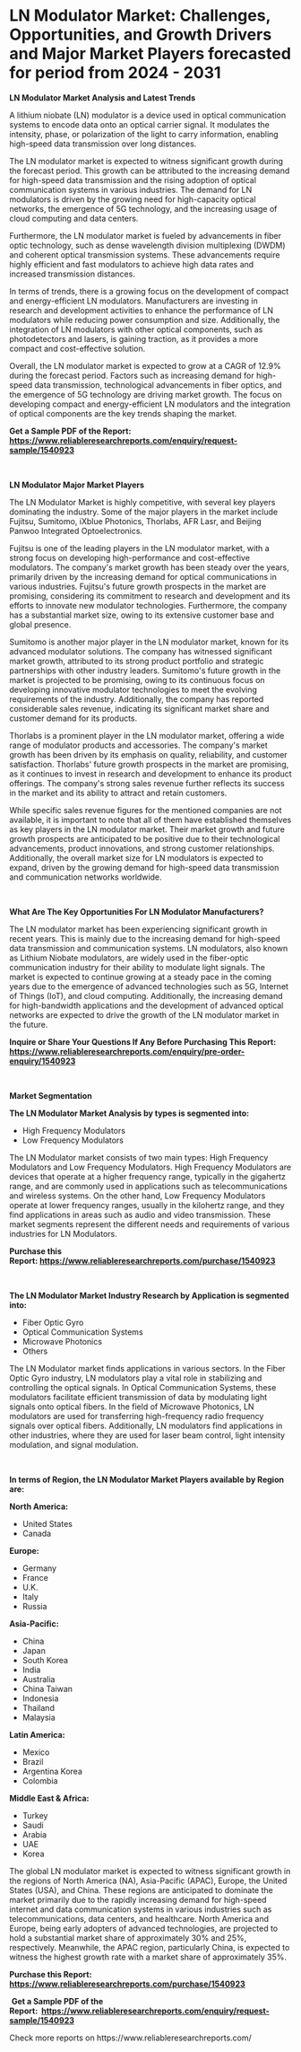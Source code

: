 <p><h1>LN Modulator Market: Challenges, Opportunities, and Growth Drivers and Major Market Players forecasted for period from 2024 - 2031</h1></p><p><strong>LN Modulator Market Analysis and Latest Trends</strong></p>
<p><p>A lithium niobate (LN) modulator is a device used in optical communication systems to encode data onto an optical carrier signal. It modulates the intensity, phase, or polarization of the light to carry information, enabling high-speed data transmission over long distances.</p><p>The LN modulator market is expected to witness significant growth during the forecast period. This growth can be attributed to the increasing demand for high-speed data transmission and the rising adoption of optical communication systems in various industries. The demand for LN modulators is driven by the growing need for high-capacity optical networks, the emergence of 5G technology, and the increasing usage of cloud computing and data centers.</p><p>Furthermore, the LN modulator market is fueled by advancements in fiber optic technology, such as dense wavelength division multiplexing (DWDM) and coherent optical transmission systems. These advancements require highly efficient and fast modulators to achieve high data rates and increased transmission distances.</p><p>In terms of trends, there is a growing focus on the development of compact and energy-efficient LN modulators. Manufacturers are investing in research and development activities to enhance the performance of LN modulators while reducing power consumption and size. Additionally, the integration of LN modulators with other optical components, such as photodetectors and lasers, is gaining traction, as it provides a more compact and cost-effective solution.</p><p>Overall, the LN modulator market is expected to grow at a CAGR of 12.9% during the forecast period. Factors such as increasing demand for high-speed data transmission, technological advancements in fiber optics, and the emergence of 5G technology are driving market growth. The focus on developing compact and energy-efficient LN modulators and the integration of optical components are the key trends shaping the market.</p></p>
<p><strong>Get a Sample PDF of the Report:&nbsp; <a href="https://www.reliableresearchreports.com/enquiry/request-sample/1540923">https://www.reliableresearchreports.com/enquiry/request-sample/1540923</a></strong></p>
<p>&nbsp;</p>
<p><strong>LN Modulator Major Market Players</strong></p>
<p><p>The LN Modulator Market is highly competitive, with several key players dominating the industry. Some of the major players in the market include Fujitsu, Sumitomo, iXblue Photonics, Thorlabs, AFR Lasr, and Beijing Panwoo Integrated Optoelectronics.</p><p>Fujitsu is one of the leading players in the LN modulator market, with a strong focus on developing high-performance and cost-effective modulators. The company's market growth has been steady over the years, primarily driven by the increasing demand for optical communications in various industries. Fujitsu's future growth prospects in the market are promising, considering its commitment to research and development and its efforts to innovate new modulator technologies. Furthermore, the company has a substantial market size, owing to its extensive customer base and global presence.</p><p>Sumitomo is another major player in the LN modulator market, known for its advanced modulator solutions. The company has witnessed significant market growth, attributed to its strong product portfolio and strategic partnerships with other industry leaders. Sumitomo's future growth in the market is projected to be promising, owing to its continuous focus on developing innovative modulator technologies to meet the evolving requirements of the industry. Additionally, the company has reported considerable sales revenue, indicating its significant market share and customer demand for its products.</p><p>Thorlabs is a prominent player in the LN modulator market, offering a wide range of modulator products and accessories. The company's market growth has been driven by its emphasis on quality, reliability, and customer satisfaction. Thorlabs' future growth prospects in the market are promising, as it continues to invest in research and development to enhance its product offerings. The company's strong sales revenue further reflects its success in the market and its ability to attract and retain customers.</p><p>While specific sales revenue figures for the mentioned companies are not available, it is important to note that all of them have established themselves as key players in the LN modulator market. Their market growth and future growth prospects are anticipated to be positive due to their technological advancements, product innovations, and strong customer relationships. Additionally, the overall market size for LN modulators is expected to expand, driven by the growing demand for high-speed data transmission and communication networks worldwide.</p></p>
<p>&nbsp;</p>
<p><strong>What Are The Key Opportunities For LN Modulator Manufacturers?</strong></p>
<p><p>The LN modulator market has been experiencing significant growth in recent years. This is mainly due to the increasing demand for high-speed data transmission and communication systems. LN modulators, also known as Lithium Niobate modulators, are widely used in the fiber-optic communication industry for their ability to modulate light signals. The market is expected to continue growing at a steady pace in the coming years due to the emergence of advanced technologies such as 5G, Internet of Things (IoT), and cloud computing. Additionally, the increasing demand for high-bandwidth applications and the development of advanced optical networks are expected to drive the growth of the LN modulator market in the future.</p></p>
<p><strong>Inquire or Share Your Questions If Any Before Purchasing This Report: <a href="https://www.reliableresearchreports.com/enquiry/pre-order-enquiry/1540923">https://www.reliableresearchreports.com/enquiry/pre-order-enquiry/1540923</a></strong></p>
<p>&nbsp;</p>
<p><strong>Market Segmentation</strong></p>
<p><strong>The LN Modulator Market Analysis by types is segmented into:</strong></p>
<p><ul><li>High Frequency Modulators</li><li>Low Frequency Modulators</li></ul></p>
<p><p>The LN Modulator market consists of two main types: High Frequency Modulators and Low Frequency Modulators. High Frequency Modulators are devices that operate at a higher frequency range, typically in the gigahertz range, and are commonly used in applications such as telecommunications and wireless systems. On the other hand, Low Frequency Modulators operate at lower frequency ranges, usually in the kilohertz range, and they find applications in areas such as audio and video transmission. These market segments represent the different needs and requirements of various industries for LN Modulators.</p></p>
<p><strong>Purchase this Report:&nbsp;<a href="https://www.reliableresearchreports.com/purchase/1540923">https://www.reliableresearchreports.com/purchase/1540923</a></strong></p>
<p>&nbsp;</p>
<p><strong>The LN Modulator Market Industry Research by Application is segmented into:</strong></p>
<p><ul><li>Fiber Optic Gyro</li><li>Optical Communication Systems</li><li>Microwave Photonics</li><li>Others</li></ul></p>
<p><p>The LN Modulator market finds applications in various sectors. In the Fiber Optic Gyro industry, LN modulators play a vital role in stabilizing and controlling the optical signals. In Optical Communication Systems, these modulators facilitate efficient transmission of data by modulating light signals onto optical fibers. In the field of Microwave Photonics, LN modulators are used for transferring high-frequency radio frequency signals over optical fibers. Additionally, LN modulators find applications in other industries, where they are used for laser beam control, light intensity modulation, and signal modulation.</p></p>
<p>&nbsp;</p>
<p><strong>In terms of Region, the LN Modulator Market Players available by Region are:</strong></p>
<p>
    <p> <strong> North America: </strong>
        <ul>
            <li>United States</li>
            <li>Canada</li>
        </ul>
        </p> 
    <p> <strong> Europe: </strong>
        <ul>
            <li>Germany</li>
            <li>France</li>
            <li>U.K.</li>
            <li>Italy</li>
            <li>Russia</li>
        </ul>
        </p> 
    <p> <strong> Asia-Pacific: </strong>
        <ul>
            <li>China</li>
            <li>Japan</li>
            <li>South Korea</li>
            <li>India</li>
            <li>Australia</li>
            <li>China Taiwan</li>
            <li>Indonesia</li>
            <li>Thailand</li>
            <li>Malaysia</li>
        </ul>
        </p> 
    <p> <strong> Latin America: </strong>
        <ul>
            <li>Mexico</li>
            <li>Brazil</li>
            <li>Argentina Korea</li>
            <li>Colombia</li>
        </ul>
        </p> 
    <p> <strong> Middle East & Africa: </strong>
        <ul>
            <li>Turkey</li>
            <li>Saudi</li>
            <li>Arabia</li>
            <li>UAE</li>
            <li>Korea</li>
        </ul>
    </p>
    </p>
<p><p>The global LN modulator market is expected to witness significant growth in the regions of North America (NA), Asia-Pacific (APAC), Europe, the United States (USA), and China. These regions are anticipated to dominate the market primarily due to the rapidly increasing demand for high-speed internet and data communication systems in various industries such as telecommunications, data centers, and healthcare. North America and Europe, being early adopters of advanced technologies, are projected to hold a substantial market share of approximately 30% and 25%, respectively. Meanwhile, the APAC region, particularly China, is expected to witness the highest growth rate with a market share of approximately 35%.</p></p>
<p><strong>Purchase this Report: <a href="https://www.reliableresearchreports.com/purchase/1540923">https://www.reliableresearchreports.com/purchase/1540923</a></strong></p>
<p>&nbsp;<strong>Get a Sample PDF of the Report:&nbsp;&nbsp;<a href="https://www.reliableresearchreports.com/enquiry/request-sample/1540923">https://www.reliableresearchreports.com/enquiry/request-sample/1540923</a></strong></p>
<p><strong></strong></p>
<p>Check more reports on https://www.reliableresearchreports.com/</p>